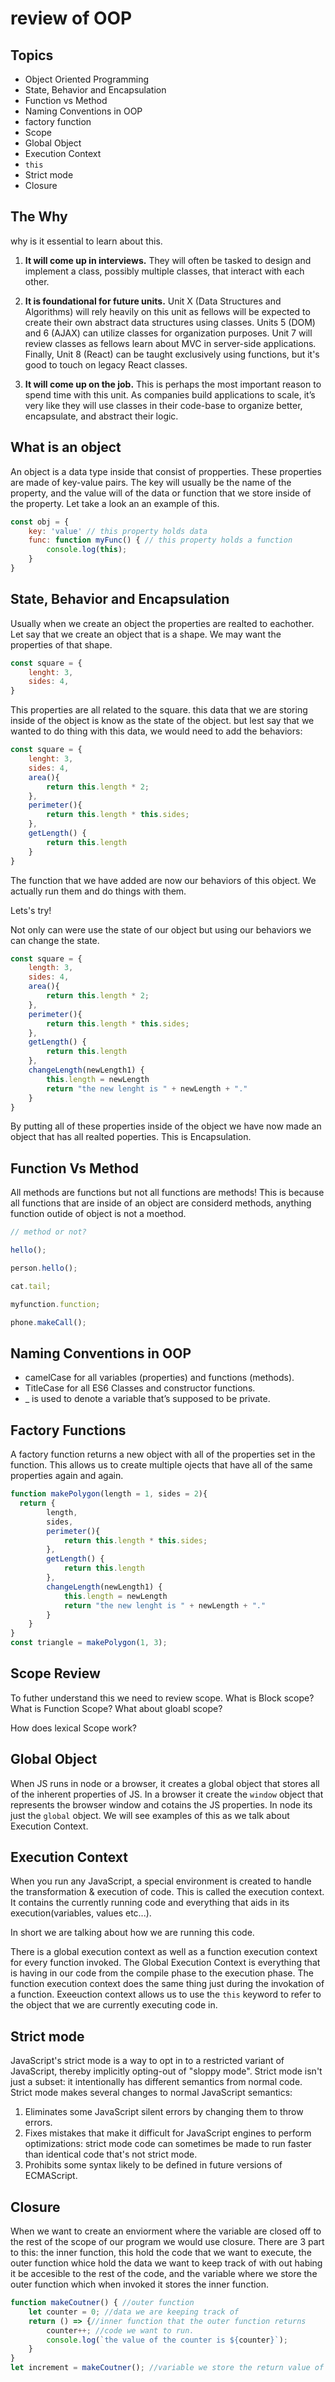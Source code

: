 # review of OOP

## Topics
* Object Oriented Programming
* State, Behavior and Encapsulation
* Function vs Method 
* Naming Conventions in OOP
* factory function
* Scope 
* Global Object
* Execution Context
* `this`
* Strict mode
* Closure

## The Why

why is it essential to learn about this. 

1. **It will come up in interviews.** They will often be tasked to design and implement a class, possibly multiple classes, that interact with each other. 

2. **It is foundational for future units.** Unit X (Data Structures and Algorithms) will rely heavily on this unit as fellows will be expected to create their own abstract data structures using classes. Units 5 (DOM) and 6 (AJAX) can utilize classes for organization purposes. Unit 7 will review classes as fellows learn about MVC in server-side applications. Finally, Unit 8 (React) can be taught exclusively using functions, but it's good to touch on legacy React classes.  

3. **It will come up on the job.** This is perhaps the most important reason to spend time with this unit. As companies build applications to scale, it’s very like they will use classes in their code-base to organize better, encapsulate, and abstract their logic.

## What is an object

An object is a data type inside that consist of propperties. These properties are made of key-value pairs. The key will usually be the name of the property, and the value will of the data or function that we store inside of the property. Let take a look an an example of this. 

```js
const obj = {
    key: 'value' // this property holds data 
    func: function myFunc() { // this property holds a function
        console.log(this);
    }
}
```

## State, Behavior and Encapsulation

Usually when we create an object the properties are realted to eachother. Let say that we create an object that is a shape. We may want the properties of that shape. 

```js
const square = {
    lenght: 3,
    sides: 4,
}
```
This properties are all related to the square. this data that we are storing inside of the object is know as the state of the object. but lest say that we wanted to do thing with this data, we would need to add the behaviors: 

```js
const square = {
    lenght: 3,
    sides: 4,
    area(){
        return this.length * 2;
    },
    perimeter(){
        return this.length * this.sides;
    },
    getLength() {
        return this.length
    }
}
```
The function that we have added are now our behaviors of this object. We actually run them and do things with them. 

Lets's try!

Not only can were use the state of our object but using our behaviors we can change the state. 
```js
const square = {
    length: 3,
    sides: 4,
    area(){
        return this.length * 2;
    },
    perimeter(){
        return this.length * this.sides;
    },
    getLength() {
        return this.length
    },
    changeLength(newLength1) {
        this.length = newLength
        return "the new lenght is " + newLength + "."
    }
}
```

By putting all of these properties inside of the object we have now made an object that has all realted poperties. This is Encapsulation.

## Function Vs Method

All methods are functions but not all functions are methods! This is because all functions that are inside of an object are considerd methods, anything function outide of object is not a moethod. 

```js
// method or not?

hello();

person.hello();

cat.tail;

myfunction.function;

phone.makeCall();
```
## Naming Conventions in OOP

* camelCase for all variables (properties) and functions (methods).
* TitleCase for all ES6 Classes and constructor functions. 
* _ is used to denote a variable that’s supposed to be private.

## Factory Functions

A factory function returns a new object with all of the properties set in the function. This allows us to create multiple ojects that have all of the same properties again and again.

```js
function makePolygon(length = 1, sides = 2){
  return {
        length,
        sides,
        perimeter(){
            return this.length * this.sides;
        },
        getLength() {
            return this.length
        },
        changeLength(newLength1) {
            this.length = newLength
            return "the new lenght is " + newLength + "."
        }
    }
}
const triangle = makePolygon(1, 3);
```

## Scope Review
To futher understand this we need to review scope.
What is Block scope?
What is Function Scope?
What about gloabl scope?

How does lexical Scope work?

## Global Object

When JS runs in node or a browser, it creates a global object that stores all of the inherent properties of JS. In a browser it create the `window` object that represents the browser window and cotains the JS properties. In node its just the `global` object. We will see examples of this as we talk about Execution Context. 

## Execution Context

When you run any JavaScript, a special environment is created to handle the transformation & execution of code. This is called the execution context. It contains the currently running code and everything that aids in its execution(variables, values etc...). 

In short we are talking about how we are running this code. 

There is a global execution context as well as a function execution context for every function invoked. The Global Execution Context is everything that is having in our code from the compile phase to the execution phase. The function execution context does the same thing just during the invokation of a function. Exeeuction context allows us to use the `this` keyword to refer to the object that we are currently executing code in. 

## Strict mode

JavaScript's strict mode is a way to opt in to a restricted variant of JavaScript, thereby implicitly opting-out of "sloppy mode". Strict mode isn't just a subset: it intentionally has different semantics from normal code.
Strict mode makes several changes to normal JavaScript semantics: 

1. Eliminates some JavaScript silent errors by changing them to throw errors.
2. Fixes mistakes that make it difficult for JavaScript engines to perform optimizations: strict mode code can  sometimes be made to run faster than identical code that's not strict mode.
3. Prohibits some syntax likely to be defined in future versions of ECMAScript.

## Closure

When we want to create an enviorment where the variable are closed off to the rest of the scope of our program we would use closure. There are 3 part to this: the inner function, this hold the code that we want to execute, the outer function whice hold the data we want to keep track of with out habing it be accesible to the rest of the code, and the variable where we store the outer function which when invoked it stores the inner function. 
```js
function makeCoutner() { //outer function
    let counter = 0; //data we are keeping track of
    return () => {//inner function that the outer function returns
        counter++; //code we want to run.
        console.log(`the value of the counter is ${counter}`);
    }
}
let increment = makeCoutner(); //variable we store the return value of the function, which is a function
```